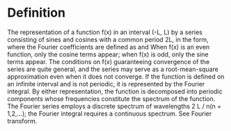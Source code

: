 # Definition

The representation of a function f(x) in an interval (-L, L) by a series
consisting of sines and cosines with a common period 2L, in the form,
where the Fourier coefficients are defined as and When f(x) is an even
function, only the cosine terms appear; when f(x) is odd, only the sine
terms appear. The conditions on f(x) guaranteeing convergence of the
series are quite general, and the series may serve as a root-mean-square
approximation even when it does not converge. If the function is defined
on an infinite interval and is not periodic, it is represented by the
Fourier integral. By either representation, the function is decomposed
into periodic components whose frequencies constitute the spectrum of
the function. The Fourier series employs a discrete spectrum of
wavelengths 2 L / n(n = 1,2,…); the Fourier integral requires a
continuous spectrum. See Fourier transform.

